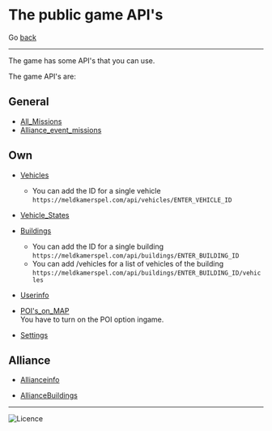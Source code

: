 # The public game API's

 Go [back](https://piet2001.github.io/MKS_SCRIPT_TOOLS)

----

The game has some API's that you can use.  

The game API's are:

## General

- [All_Missions](https://meldkamerspel.com/einsaetze.json)
- [Alliance_event_missions](https://www.meldkamerspel.com/alliance_event_types.json)

## Own

- [Vehicles](https://meldkamerspel.com/api/vehicles)  
  - You can add the ID for a single vehicle `https://meldkamerspel.com/api/vehicles/ENTER_VEHICLE_ID`

- [Vehicle_States](https://meldkamerspel.com/api/vehicle_states)

- [Buildings](https://meldkamerspel.com/api/buildings)  
  - You can add the ID for a single building `https://meldkamerspel.com/api/buildings/ENTER_BUILDING_ID`
  - You can add /vehicles for a list of vehicles of the building `https://meldkamerspel.com/api/buildings/ENTER_BUILDING_ID/vehicles`

- [Userinfo](https://meldkamerspel.com/api/credits)

- [POI's_on_MAP](https://www.meldkamerspel.com/mission_positions)  
You have to turn on the POI option ingame.

- [Settings](https://www.meldkamerspel.com/api/settings)  

## Alliance

- [Allianceinfo](https://meldkamerspel.com/api/allianceinfo)

- [AllianceBuildings](https://www.meldkamerspel.com/api/alliance_buildings)

----

![Licence](https://i.creativecommons.org/l/by-nc/4.0/88x31.png)
